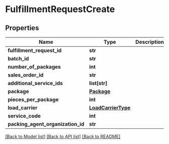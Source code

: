 # FulfillmentRequestCreate

## Properties
Name | Type | Description | Notes
------------ | ------------- | ------------- | -------------
**fulfillment_request_id** | **str** |  | 
**batch_id** | **str** |  | 
**number_of_packages** | **int** |  | 
**sales_order_id** | **str** |  | [optional] 
**additional_service_ids** | **list[str]** |  | [optional] 
**package** | [**Package**](Package.md) |  | [optional] 
**pieces_per_package** | **int** |  | [optional] 
**load_carrier** | [**LoadCarrierType**](LoadCarrierType.md) |  | [optional] 
**service_code** | **int** |  | [optional] 
**packing_agent_organization_id** | **str** |  | [optional] 

[[Back to Model list]](../README.md#documentation-for-models) [[Back to API list]](../README.md#documentation-for-api-endpoints) [[Back to README]](../README.md)

